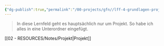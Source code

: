 ```yaml
---
{"dg-publish":true,"permalink":"/00-projects/gfn//lff-4-grundlagen-projektmanagement/","tags":["GFN","inProgress","GFN/LFF4"],"noteIcon":"","updated":"2024-08-16T18:34:39.053+02:00"}
---
```


> In diese Lernfeld geht es hauptsächlich nur um Projekt.
> So habe ich alles in eine Unterordner eingefügt.

[[02 - RESOURCES/Notes/Projekt\|Projekt]]